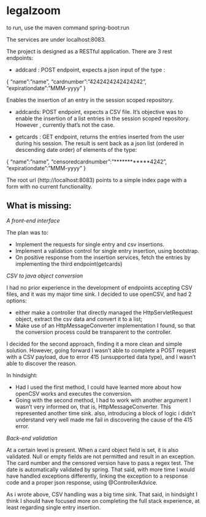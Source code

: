 # legalzoom


to run,  use the maven command spring-boot:run

The services are under localhost:8083.

The project is designed as a RESTful application. There are 3 rest endpoints:

-	addcard : POST endpoint, expects a json input of the type :

{
“name”:”name”, 
“cardnumber”:”4242424242424242”, 
“expirationdate”:”MMM-yyyy”
}

Enables the insertion of an entry in the session scoped repository.

-	addcards: POST endpoint, expects a CSV file. It’s objective was to enable the insertion of a list  entries in the session scoped repository. However , currently that’s not the case. 

-	getcards : GET endpoint, returns the entries inserted from the user during his session. The result is sent back as a json list (ordered in descending date order) of elements of the type:

{
“name”:”name”, 
“censoredcardnumber”:”************4242”, 
“expirationdate”:”MMM-yyyy”
}


The root url (http://localhost:8083) points to a simple index page with a form with no current functionality.

## What is missing:


*A front-end interface*

The plan was to:

-   Implement the requests for single entry and csv insertions.
-   Implement a validation control for single entry insertion, using bootstrap.
-   On positive response from the insertion services, fetch the entries by implementing the third endpoint(getcards)

*CSV to java object conversion*

I had no prior experience in the development of endpoints accepting CSV files, and it was my major time sink. I decided to use openCSV, and had 2 options: 

-   either make a controller that directly managed the HttpServletRequest  object, extract the csv data and convert it to a list;
-   Make use of an HttpMessageConverter implementation I found, so that the conversion process could be transparent to the controller.

I decided for the second approach, finding it a more clean and simple solution. However, going forward I wasn’t able to complete a POST request with a CSV payload, due to error 415 (unsupported data type), and I wasn’t able to discover the reason.

In hindsight:

-   Had I used the first method, I could have learned more about how openCSV works and executes the conversion. 
-   Going with the second method, I had to work with another argument I wasn’t very informed on, that is, HttpMessageConverter. This represented another time sink. also, introducing a block of logic i didn't understand very well made me fail in discovering the cause of the 415 error.

*Back-end validation*

At a certain level is present. When a card object field is set, it is also validated. Null or empty fields are not permitted and result in an exception. The card number and the censored version have to pass a regex test. The date is automatically validated by spring.  That said, with more time I would have handled exceptions differently, linking the exception to a response code and a proper json response, using @ControllerAdvice.


As i wrote above, CSV handling was a big time sink. That said, in hindsight I think I should have focused more on completing the full stack experience, at least regarding single entry insertion.
